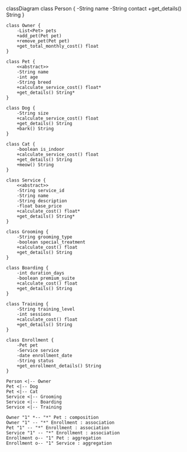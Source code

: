 classDiagram
    class Person {
        -String name
        -String contact
        +get_details() String
    }

    class Owner {
        -List<Pet> pets
        +add_pet(Pet pet)
        +remove_pet(Pet pet)
        +get_total_monthly_cost() float
    }

    class Pet {
        <<abstract>>
        -String name
        -int age
        -String breed
        +calculate_service_cost() float*
        +get_details() String*
    }

    class Dog {
        -String size
        +calculate_service_cost() float
        +get_details() String
        +bark() String
    }

    class Cat {
        -boolean is_indoor
        +calculate_service_cost() float
        +get_details() String
        +meow() String
    }

    class Service {
        <<abstract>>
        -String service_id
        -String name
        -String description
        -float base_price
        +calculate_cost() float*
        +get_details() String*
    }

    class Grooming {
        -String grooming_type
        -boolean special_treatment
        +calculate_cost() float
        +get_details() String
    }

    class Boarding {
        -int duration_days
        -boolean premium_suite
        +calculate_cost() float
        +get_details() String
    }

    class Training {
        -String training_level
        -int sessions
        +calculate_cost() float
        +get_details() String
    }

    class Enrollment {
        -Pet pet
        -Service service
        -date enrollment_date
        -String status
        +get_enrollment_details() String
    }

    Person <|-- Owner
    Pet <|-- Dog
    Pet <|-- Cat
    Service <|-- Grooming
    Service <|-- Boarding
    Service <|-- Training

    Owner "1" *-- "*" Pet : composition
    Owner "1" -- "*" Enrollment : association
    Pet "1" -- "*" Enrollment : association
    Service "1" -- "*" Enrollment : association
    Enrollment o-- "1" Pet : aggregation
    Enrollment o-- "1" Service : aggregation

  
